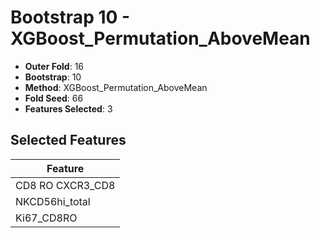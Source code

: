 # Bootstrap 10 - XGBoost_Permutation_AboveMean

- **Outer Fold**: 16
- **Bootstrap**: 10
- **Method**: XGBoost_Permutation_AboveMean
- **Fold Seed**: 66
- **Features Selected**: 3

## Selected Features

| Feature |
|---------|
| CD8 RO CXCR3_CD8 |
| NKCD56hi_total |
| Ki67_CD8RO |
